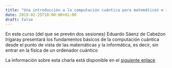 ```yaml
---
title: "Una introducción a la computación cuántica para matemáticos e informáticos (II)"
date: 2019-02-25T10:00:00+01:00
draft: false
---
```


En este curso (del que se prevén dos sesiones) Eduardo Sáenz de Cabeźon Irigaray presentará los fundamentos básicos de la computación cuántica desde el punto de vista de las matemáticas y la informática, es decir, sin entrar en la física de un ordenador cuántico

<!--more-->

La información sobre esta charla está disponible en el <a href="https://seminariomirianandres.unirioja.es/2019/02/25/minicurso-una-introduccion-a-la-computacion-cuantica-para-matematicos-e-informaticos-ii">siguiente enlace</a>



